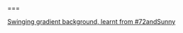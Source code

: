 
===

[Swinging gradient background, learnt from #72andSunny](https://codepen.io/cctina/pen/PKvRLw)
